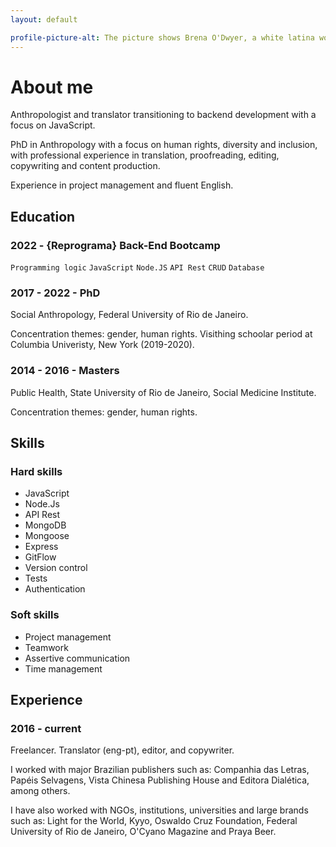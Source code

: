 ```yaml
---
layout: default

profile-picture-alt: The picture shows Brena O'Dwyer, a white latina woman with brown eyes and brown wavy hair. She is smiling. The background is blurred green.
---
```


# About me
Anthropologist and translator transitioning to backend development
with a focus on JavaScript.

PhD in Anthropology with a focus on
human rights, diversity and
inclusion, with professional experience
in translation, proofreading, editing, copywriting and
content production.

Experience in project management and
fluent English.


## Education
### 2022 - {Reprograma} Back-End Bootcamp
`Programming logic`
`JavaScript`
`Node.JS`
`API Rest`
`CRUD`
`Database`


### 2017 - 2022 - PhD
Social Anthropology, Federal University of Rio de Janeiro.

Concentration themes: gender, human rights.
Visithing schoolar period at Columbia Univeristy, New York (2019-2020).



### 2014 - 2016 - Masters
Public Health, State University of Rio de Janeiro, Social Medicine Institute.

Concentration themes: gender, human rights.

## Skills
### Hard skills
* JavaScript
* Node.Js
* API Rest
* MongoDB
* Mongoose
* Express
* GitFlow
* Version control
* Tests
* Authentication

### Soft skills
* Project management
* Teamwork
* Assertive communication
* Time management


## Experience
### 2016 - current
Freelancer. Translator (eng-pt), editor, and copywriter.

I worked with major Brazilian publishers
such as: Companhia das Letras,
Papéis Selvagens, Vista Chinesa Publishing House
and Editora Dialética, among others.

I have also worked with NGOs,
institutions, universities and large
brands such as: Light for the World,
Kyyo, Oswaldo Cruz Foundation, Federal University of Rio de Janeiro,
O'Cyano Magazine and Praya Beer.
